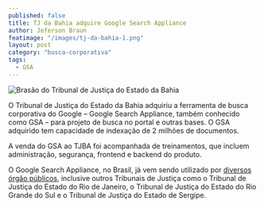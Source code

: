```yaml
---
published: false
title: TJ da Bahia adquire Google Search Appliance
author: Jeferson Braun
featimage: "/images/tj-da-bahia-1.png"
layout: post
category: "busca-corporativa"
tags: 
  - GSA
---
```


![Brasão do Tribunal de Justiça do Estado da Bahia](/images/tj-da-bahia-2.png)

O Tribunal de Justiça do Estado da Bahia adquiriu a ferramenta de busca corporativa do Google – Google Search Appliance, também conhecido como GSA – para projeto de busca no portal e outras bases. O GSA adquirido tem capacidade de indexação de 2 milhões de documentos.

A venda do GSA ao TJBA foi acompanhada de treinamentos, que incluem administração, segurança, frontend e backend do produto.

O Google Search Appliance, no Brasil, já vem sendo utilizado por [diversos órgão públicos](http://www.e-storageonline.com.br/site/clientes/), inclusive outros Tribunais de Justiça como o Tribunal de Justiça do Estado do Rio de Janeiro, o Tribunal de Justiça do Estado do Rio Grande do Sul e o Tribunal de Justiça do Estado de Sergipe.